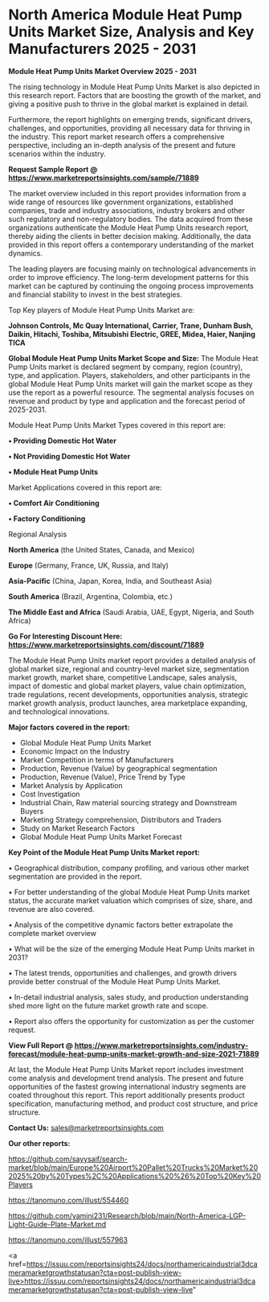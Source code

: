 # North America Module Heat Pump Units Market Size, Analysis and Key Manufacturers 2025 - 2031

<Strong> Module Heat Pump Units Market Overview 2025 - 2031</strong>

The rising technology in Module Heat Pump Units Market is also depicted in this research report. Factors that are boosting the growth of the market, and giving a positive push to thrive in the global market is explained in detail.

Furthermore, the report highlights on emerging trends, significant drivers, challenges, and opportunities, providing all necessary data for thriving in the industry. This report market research offers a comprehensive perspective, including an in-depth analysis of the present and future scenarios within the industry.

<strong>Request Sample Report @ <a href=https://www.marketreportsinsights.com/sample/71889>https://www.marketreportsinsights.com/sample/71889</a></strong>

The market overview included in this report provides information from a wide range of resources like government organizations, established companies, trade and industry associations, industry brokers and other such regulatory and non-regulatory bodies. The data acquired from these organizations authenticate the Module Heat Pump Units research report, thereby aiding the clients in better decision making. Additionally, the data provided in this report offers a contemporary understanding of the market dynamics.

The leading players are focusing mainly on technological advancements in order to improve efficiency. The long-term development patterns for this market can be captured by continuing the ongoing process improvements and financial stability to invest in the best strategies.

Top Key players of Module Heat Pump Units Market are:

<strong>Johnson Controls, Mc Quay International, Carrier, Trane, Dunham Bush, Daikin, Hitachi, Toshiba, Mitsubishi Electric, GREE, Midea, Haier, Nanjing TICA</strong>

<strong><b>Global Module Heat Pump Units Market Scope and Size:</b></strong>
The Module Heat Pump Units market is declared segment by company, region (country), type, and application. Players, stakeholders, and other participants in the global Module Heat Pump Units market will gain the market scope as they use the report as a powerful resource. The segmental analysis focuses on revenue and product by type and application and the forecast period of 2025-2031.

Module Heat Pump Units Market Types covered in this report are:

<strong>• Providing Domestic Hot Water

• Not Providing Domestic Hot Water

• Module Heat Pump Units</strong>

Market Applications covered in this report are:

<strong>• Comfort Air Conditioning

• Factory Conditioning</strong> 

Regional Analysis

<strong>North America</strong> (the United States, Canada, and Mexico)

<strong>Europe</strong> (Germany, France, UK, Russia, and Italy)

<strong>Asia-Pacific</strong> (China, Japan, Korea, India, and Southeast Asia)

<strong>South America</strong> (Brazil, Argentina, Colombia, etc.)

<strong>The Middle East and Africa</strong> (Saudi Arabia, UAE, Egypt, Nigeria, and South Africa)

<strong>Go For Interesting Discount Here: <a href=https://www.marketreportsinsights.com/discount/71889>https://www.marketreportsinsights.com/discount/71889</a></strong>

The Module Heat Pump Units market report provides a detailed analysis of global market size, regional and country-level market size, segmentation market growth, market share, competitive Landscape, sales analysis, impact of domestic and global market players, value chain optimization, trade regulations, recent developments, opportunities analysis, strategic market growth analysis, product launches, area marketplace expanding, and technological innovations.

<strong><b>Major factors covered in the report:</b></strong>
<ul>
  <li>Global Module Heat Pump Units Market </li>
  <li>Economic Impact on the Industry</li>
  <li>Market Competition in terms of Manufacturers</li>
  <li>Production, Revenue (Value) by geographical segmentation</li>
  <li>Production, Revenue (Value), Price Trend by Type</li>
  <li>Market Analysis by Application</li>
  <li>Cost Investigation</li>
  <li>Industrial Chain, Raw material sourcing strategy and Downstream Buyers</li>
  <li>Marketing Strategy comprehension, Distributors and Traders</li>
  <li>Study on Market Research Factors</li>
  <li>Global Module Heat Pump Units Market Forecast</li>
</ul>

<strong><b>Key Point of the Module Heat Pump Units Market report:</b></strong>

• Geographical distribution, company profiling, and various other market segmentation are provided in the report.

• For better understanding of the global Module Heat Pump Units market status, the accurate market valuation which comprises of size, share, and revenue are also covered.

• Analysis of the competitive dynamic factors better extrapolate the complete market overview

• What will be the size of the emerging Module Heat Pump Units market in 2031?

• The latest trends, opportunities and challenges, and growth drivers provide better construal of the Module Heat Pump Units Market.

• In-detail industrial analysis, sales study, and production understanding shed more light on the future market growth rate and scope.

• Report also offers the opportunity for customization as per the customer request.

<strong><b>View Full Report @ <a href=https://www.marketreportsinsights.com/industry-forecast/module-heat-pump-units-market-growth-and-size-2021-71889>https://www.marketreportsinsights.com/industry-forecast/module-heat-pump-units-market-growth-and-size-2021-71889</a></b></strong>


At last, the Module Heat Pump Units Market report includes investment come analysis and development trend analysis. The present and future opportunities of the fastest growing international industry segments are coated throughout this report. This report additionally presents product specification, manufacturing method, and product cost structure, and price structure.

<strong>Contact Us:</strong>
sales@marketreportsinsights.com

<strong>Our other reports:</strong>

<a href=https://github.com/sayysaif/search-market/blob/main/Europe%20Airport%20Pallet%20Trucks%20Market%202025%20by%20Types%2C%20Applications%20%26%20Top%20Key%20Players>https://github.com/sayysaif/search-market/blob/main/Europe%20Airport%20Pallet%20Trucks%20Market%202025%20by%20Types%2C%20Applications%20%26%20Top%20Key%20Players</a>

<a href=https://tanomuno.com/illust/554460>https://tanomuno.com/illust/554460</a>

<a href=https://github.com/yamini231/Research/blob/main/North-America-LGP-Light-Guide-Plate-Market.md>https://github.com/yamini231/Research/blob/main/North-America-LGP-Light-Guide-Plate-Market.md</a>

<a href=https://tanomuno.com/illust/557963>https://tanomuno.com/illust/557963</a>

<a href=https://issuu.com/reportsinsights24/docs/northamericaindustrial3dcameramarketgrowthstatusan?cta=post-publish-view-live>https://issuu.com/reportsinsights24/docs/northamericaindustrial3dcameramarketgrowthstatusan?cta=post-publish-view-live</a>"
